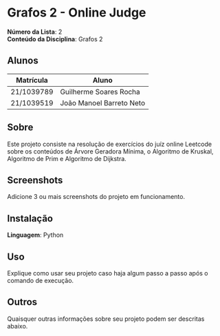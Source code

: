# Grafos 2 - Online Judge

**Número da Lista**: 2<br>
**Conteúdo da Disciplina**: Grafos 2<br>

## Alunos
|Matrícula | Aluno |
| -- | -- |
| 21/1039789  | Guilherme Soares Rocha |
| 21/1039519  | João Manoel Barreto Neto |

## Sobre 
Este projeto consiste na resolução de exercícios do juíz online Leetcode sobre os conteúdos de Árvore Geradora Mínima, o Algoritmo de Kruskal, Algoritmo de Prim e Algoritmo de Dijkstra.

## Screenshots
Adicione 3 ou mais screenshots do projeto em funcionamento.

## Instalação 
**Linguagem**: Python<br>

## Uso 
Explique como usar seu projeto caso haja algum passo a passo após o comando de execução.

## Outros 
Quaisquer outras informações sobre seu projeto podem ser descritas abaixo.




